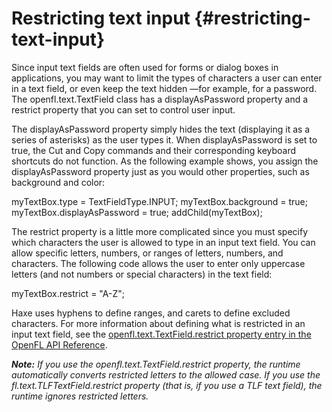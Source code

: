 # Restricting text input {#restricting-text-input}

Since input text fields are often used for forms or dialog boxes in applications, you may want to limit the types of characters a user can enter in a text field, or even keep the text hidden —for example, for a password. The openfl.text.TextField class has a displayAsPassword property and a restrict property that you can set to control user input.

The displayAsPassword property simply hides the text (displaying it as a series of asterisks) as the user types it. When displayAsPassword is set to true, the Cut and Copy commands and their corresponding keyboard shortcuts do not function. As the following example shows, you assign the displayAsPassword property just as you would other properties, such as background and color:

myTextBox.type = TextFieldType.INPUT; myTextBox.background = true; myTextBox.displayAsPassword = true; addChild(myTextBox);

The restrict property is a little more complicated since you must specify which characters the user is allowed to type in an input text field. You can allow specific letters, numbers, or ranges of letters, numbers, and characters. The following code allows the user to enter only uppercase letters (and not numbers or special characters) in the text field:

myTextBox.restrict = &quot;A-Z&quot;;

Haxe uses hyphens to define ranges, and carets to define excluded characters. For more information about defining what is restricted in an input text field, see the [openfl.text.TextField.restrict property entry in the OpenFL API Reference](https://api.openfl.org/openfl/text/TextField.html#restrict).

**_Note:_** _If you use the openfl.text.TextField.restrict property, the runtime automatically converts restricted letters to the allowed case. If you use the fl.text.TLFTextField.restrict property (that is, if you use a TLF text field), the runtime ignores restricted letters._